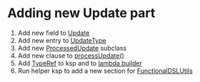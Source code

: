 # Adding new Update part

1. Add new field to [Update](./telegram-bot/src/commonMain/kotlin/eu/vendeli/tgbot/types/Update.kt)
2. Add new entry to [UpdateType](telegram-bot/src/commonMain/kotlin/eu/vendeli/tgbot/types/internal/UpdateType.kt)
3. Add new [ProcessedUpdate](telegram-bot/src/commonMain/kotlin/eu/vendeli/tgbot/types/internal/ProcessedUpdate.kt)
   subclass
4. Add new clause to [processUpdate()](telegram-bot/src/commonMain/kotlin/eu/vendeli/tgbot/utils/ProcessUpdate.kt)
5. Add [TypeRef](ksp/src/jvmMain/kotlin/eu/vendeli/ksp/utils/HelperUtils.kt) to ksp and
   to [lambda builder](ksp/src/jvmMain/kotlin/eu/vendeli/ksp/InvocationLambdaBuilder.kt)
6. Run helper ksp to add a new section for [FunctionalDSLUtils](telegram-bot/src/commonMain/kotlin/eu/vendeli/tgbot/utils/FunctionalDSLUtils.kt)